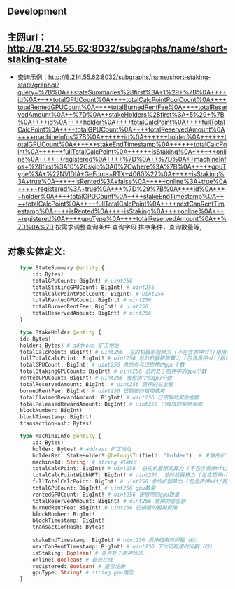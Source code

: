 ## Development

## 主网url：http://8.214.55.62:8032/subgraphs/name/short-staking-state 
  - 查询示例：http://8.214.55.62:8032/subgraphs/name/short-staking-state/graphql?query=%7B%0A++stateSummaries%28first%3A+1%29+%7B%0A++++id%0A++++totalGPUCount%0A++++totalCalcPointPoolCount%0A++++totalRentedGPUCount%0A++++totalBurnedRentFee%0A++++totalReservedAmount%0A++%7D%0A++stakeHolders%28first%3A+5%29+%7B%0A++++id%0A++++holder%0A++++totalCalcPoint%0A++++fullTotalCalcPoint%0A++++totalGPUCount%0A++++totalReservedAmount%0A++++machineInfos%7B%0A++++++id%0A++++++holder%0A++++++totalGPUCount%0A++++++stakeEndTimestamp%0A++++++totalCalcPoint%0A++++++fullTotalCalcPoint%0A++++++isStaking%0A++++++online%0A++++++registered%0A++++%7D%0A++%7D%0A++machineInfos+%28first%3A10%2Cskip%3A0%2Cwhere%3A%7B%0A+++++gpuType%3A+%22NVIDIA+GeForce+RTX+4060%22%0A+++++isStaking%3A+true%0A+++++isRented%3A+false%0A+++++online%3A+true%0A+++++registered%3A+true%0A+++%7D%29%7B%0A++++id%0A++++holder%0A++++totalGPUCount%0A++++stakeEndTimestamp%0A++++totalCalcPoint%0A++++fullTotalCalcPoint%0A++++nextCanRentTimestamp%0A++++isRented%0A++++isStaking%0A++++online%0A++++registered%0A++++gpuType%0A++++totalReservedAmount%0A++%7D%0A%7D
    按需求调整查询条件 查询字段 排序条件，查询数量等,

## 对象实体定义:

```graphql
    type StateSummary @entity {
        id: Bytes!
        totalGPUCount: BigInt! # uint256
        totalStakingGPUCount: BigInt! # uint256
        totalCalcPointPoolCount: BigInt! # uint256
        totalRentedGPUCount: BigInt! # uint256
        totalBurnedRentFee: BigInt! # uint256
        totalReservedAmount: BigInt! # uint256
    }

```

```graphql
    type StakeHolder @entity {
    id: Bytes!
    holder: Bytes! # address 矿工地址
    totalCalcPoint: BigInt! # uint256  总的机器原始算力 (不包含质押nft/租用等行为 对算力的增幅)
    fullTotalCalcPoint: BigInt! # uint256 总的机器膨胀算力 (包含质押nft/租用等行为 对算力的增幅)
    totalGPUCount: BigInt! # uint256 总的参与过质押的gpu个数
    totalStakingGPUCount: BigInt! # uint256 总的处于质押中的gpu个数
    rentedGPUCount: BigInt! # uint256 被租用中的gpu个数
    totalReservedAmount: BigInt! # uint256 质押的总金额
    burnedRentFee: BigInt! # uint256 已销毁的租用费用
    totalClaimedRewardAmount: BigInt! # uint256 已领取的奖励金额
    totalReleasedRewardAmount: BigInt! # uint256 已释放的奖励金额
    blockNumber: BigInt!
    blockTimestamp: BigInt!
    transactionHash: Bytes!
```

```graphql
    type MachineInfo @entity {
        id: Bytes!
        holder: Bytes! # address 矿工地址
        holderRef: StakeHolder! @belongsTo(field: "holder")  # 关联的矿工对象
        machineId: String! # string 机器id
        totalCalcPoint: BigInt! # uint256  总的机器原始算力 (不包含质押nft/租用等行为 对算力的增幅)
        totalCalcPointWithNFT: BigInt! # uint256  总的机器算力 (包含质押nft 对算力的增幅)
        fullTotalCalcPoint: BigInt! # uint256 总的机器算力 (包含质押nft/租用等行为 对算力的增幅)
        totalGPUCount: BigInt! # uint256 gpu数量
        rentedGPUCount: BigInt! # uint256 被租用的gpu数量
        totalReservedAmount: BigInt! # uint256 质押的总金额
        burnedRentFee: BigInt! # uint256 已销毁的租用费用
        blockNumber: BigInt!
        blockTimestamp: BigInt!
        transactionHash: Bytes!
        
        stakeEndTimestamp: BigInt! # uint256 质押结束时间戳（秒）
        nextCanRentTimestamp: BigInt! # uint256 下次可租用时间戳（秒）
        isStaking: Boolean! # 是否处于质押状态
        online: Boolean! # 是否在线
        registered: Boolean! # 是否注册
        gpuType: String! # string gpu类型
    }
```